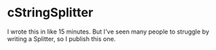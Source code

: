 # cStringSplitter

I wrote this in like 15 minutes.
But I've seen many people to struggle by writing a Splitter,
so I publish this one.
